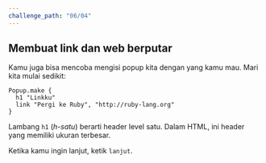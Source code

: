 ```yaml
---
challenge_path: "06/04"
---
```


## Membuat link dan web berputar

Kamu juga bisa mencoba mengisi popup kita dengan yang kamu mau. Mari kita mulai sedikit:

```
Popup.make {
  h1 "Linkku"
  link "Pergi ke Ruby", "http://ruby-lang.org"
}
```

Lambang `h1` (*h-satu*) berarti header level satu. Dalam HTML, ini header yang memiliki ukuran terbesar.

Ketika kamu ingin lanjut, ketik `lanjut`.